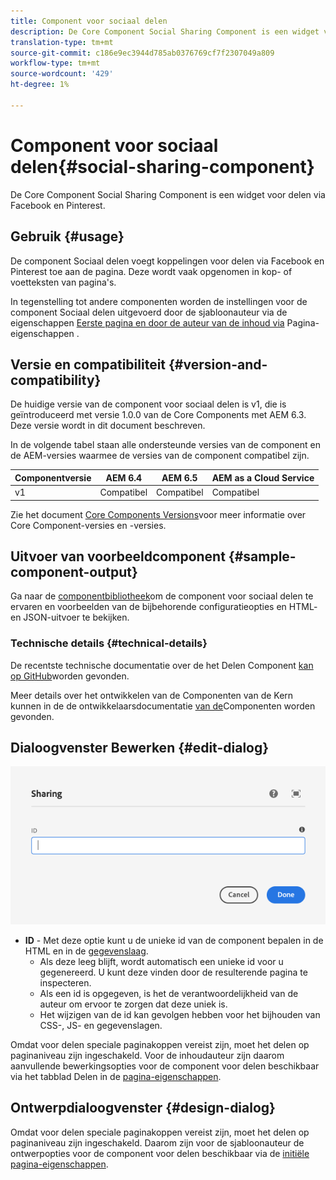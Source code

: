 ```yaml
---
title: Component voor sociaal delen
description: De Core Component Social Sharing Component is een widget voor delen via Facebook en Pinterest.
translation-type: tm+mt
source-git-commit: c186e9ec3944d785ab0376769cf7f2307049a809
workflow-type: tm+mt
source-wordcount: '429'
ht-degree: 1%

---
```



# Component voor sociaal delen{#social-sharing-component}

De Core Component Social Sharing Component is een widget voor delen via Facebook en Pinterest.

## Gebruik {#usage}

De component Sociaal delen voegt koppelingen voor delen via Facebook en Pinterest toe aan de pagina. Deze wordt vaak opgenomen in kop- of voetteksten van pagina&#39;s.

In tegenstelling tot andere componenten worden de instellingen voor de component Sociaal delen uitgevoerd door de sjabloonauteur via de eigenschappen [Eerste pagina en door de auteur van de inhoud via](https://docs.adobe.com/content/help/en/experience-manager-cloud-service/sites/authoring/features/templates.html) Pagina-eigenschappen [](https://docs.adobe.com/content/help/en/experience-manager-cloud-service/sites/authoring/fundamentals/page-properties.html).

## Versie en compatibiliteit {#version-and-compatibility}

De huidige versie van de component voor sociaal delen is v1, die is geïntroduceerd met versie 1.0.0 van de Core Components met AEM 6.3. Deze versie wordt in dit document beschreven.

In de volgende tabel staan alle ondersteunde versies van de component en de AEM-versies waarmee de versies van de component compatibel zijn.

| Componentversie | AEM 6.4 | AEM 6.5 | AEM as a Cloud Service |
|--- |--- |--- |---|
| v1 | Compatibel | Compatibel | Compatibel |

Zie het document [Core Components Versions](/help/versions.md)voor meer informatie over Core Component-versies en -versies.

## Uitvoer van voorbeeldcomponent {#sample-component-output}

Ga naar de [componentbibliotheek](https://adobe.com/go/aem_cmp_library_sharing)om de component voor sociaal delen te ervaren en voorbeelden van de bijbehorende configuratieopties en HTML- en JSON-uitvoer te bekijken.

### Technische details {#technical-details}

De recentste technische documentatie over de het Delen Component [kan op GitHub](https://adobe.com/go/aem_cmp_tech_sharing_v1)worden gevonden.

Meer details over het ontwikkelen van de Componenten van de Kern kunnen in de de ontwikkelaarsdocumentatie [van de](/help/developing/overview.md)Componenten worden gevonden.

## Dialoogvenster Bewerken {#edit-dialog}

![Dialoogvenster voor bewerken van component delen](/help/assets/sharing-edit.png)

* **ID** - Met deze optie kunt u de unieke id van de component bepalen in de HTML en in de [gegevenslaag](/help/developing/data-layer/overview.md).
   * Als deze leeg blijft, wordt automatisch een unieke id voor u gegenereerd. U kunt deze vinden door de resulterende pagina te inspecteren.
   * Als een id is opgegeven, is het de verantwoordelijkheid van de auteur om ervoor te zorgen dat deze uniek is.
   * Het wijzigen van de id kan gevolgen hebben voor het bijhouden van CSS-, JS- en gegevenslagen.

Omdat voor delen speciale paginakoppen vereist zijn, moet het delen op paginaniveau zijn ingeschakeld. Voor de inhoudauteur zijn daarom aanvullende bewerkingsopties voor de component voor delen beschikbaar via het tabblad Delen in de [pagina-eigenschappen](https://docs.adobe.com/content/help/en/experience-manager-cloud-service/sites/authoring/fundamentals/page-properties.html).

## Ontwerpdialoogvenster {#design-dialog}

Omdat voor delen speciale paginakoppen vereist zijn, moet het delen op paginaniveau zijn ingeschakeld. Daarom zijn voor de sjabloonauteur de ontwerpopties voor de component voor delen beschikbaar via de [initiële pagina-eigenschappen](https://docs.adobe.com/content/help/en/experience-manager-cloud-service/sites/authoring/features/templates.html).
